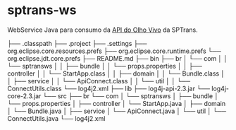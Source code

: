 # sptrans-ws
WebService Java para consumo da <a href="https://www.sptrans.com.br/desenvolvedores/api-do-olho-vivo-guia-de-referencia/documentacao-api/">API do Olho Vivo</a> da SPTrans.

├── .classpath
├── .project
├── .settings
    ├── org.eclipse.core.resources.prefs
    ├── org.eclipse.core.runtime.prefs
    └── org.eclipse.jdt.core.prefs
├── README.md
├── bin
    ├── br
    │   └── com
    │   │   └── sptransws
    │   │       ├── bundle
    │   │           └── props.properties
    │   │       ├── controller
    │   │           └── StartApp.class
    │   │       ├── domain
    │   │           └── Bundle.class
    │   │       ├── service
    │   │           └── ApiConnect.class
    │   │       └── util
    │   │           └── ConnectUtils.class
    └── log4j2.xml
├── lib
    ├── log4j-api-2.3.jar
    └── log4j-core-2.3.jar
└── src
    ├── br
        └── com
        │   └── sptransws
        │       ├── bundle
        │           └── props.properties
        │       ├── controller
        │           └── StartApp.java
        │       ├── domain
        │           └── Bundle.java
        │       ├── service
        │           └── ApiConnect.java
        │       └── util
        │           └── ConnectUtils.java
    └── log4j2.xml